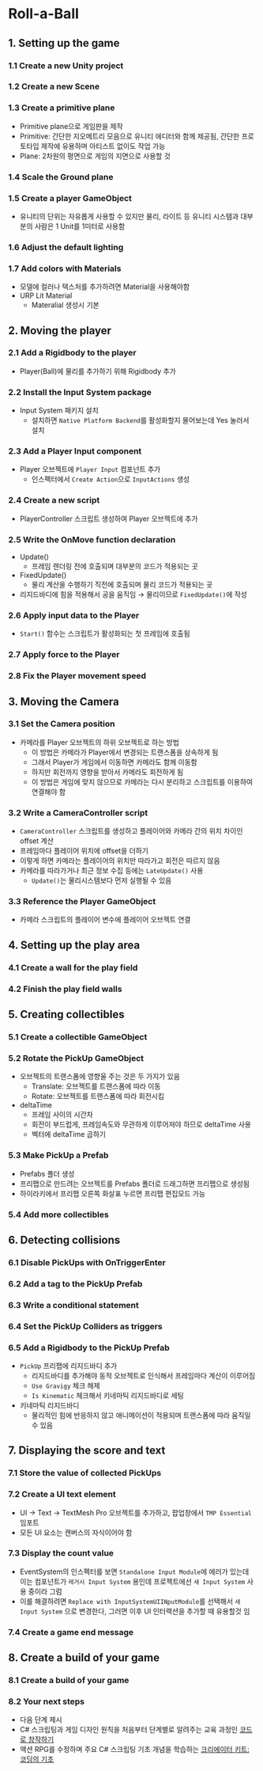# Roll-a-Ball

## 1. Setting up the game

### 1.1 Create a new Unity project

### 1.2 Create a new Scene

### 1.3 Create a primitive plane

- Primitive plane으로 게임판을 제작
- Primitive: 간단한 지오메트리 모음으로 유니티 에디터와 함께 제공됨, 간단한 프로토타입 제작에 유용하며 아티스트 없이도 작업 가능
- Plane: 2차원의 평면으로 게임의 지면으로 사용할 것

### 1.4 Scale the Ground plane

### 1.5 Create a player GameObject

- 유니티의 단위는 자유롭게 사용할 수 있지만 물리, 라이트 등 유니티 시스템과 대부분의 사람은 1 Unit를 1미터로 사용함

### 1.6 Adjust the default lighting

### 1.7 Add colors with Materials

- 모델에 컬러나 텍스처를 추가하려면 Material을 사용해야함
- URP Lit Material
    - Materalial 생성시 기본



## 2. Moving the player

### 2.1 Add a Rigidbody to the player

- Player(Ball)에 물리를 추가하기 위해 Rigidbody 추가

### 2.2 Install the Input System package

- Input System 패키지 설치
    - 설치하면 `Native Platform Backend`를 활성화할지 물어보는데 Yes 눌러서 설치

### 2.3 Add a Player Input component

- Player 오브젝트에 `Player Input` 컴포넌트 추가
    - 인스펙터에서 `Create Action`으로 `InputActions` 생성

### 2.4 Create a new script

- PlayerController 스크립트 생성하여 Player 오브젝트에 추가

### 2.5 Write the OnMove function declaration

- Update()
    - 프레임 렌더링 전에 호출되며 대부분의 코드가 적용되는 곳
- FixedUpdate()
    - 물리 계산을 수행하기 직전에 호출되며 물리 코드가 적용되는 곳
- 리지드바디에 힘을 적용해서 공을 움직임 → 물리이므로 `FixedUpdate()`에 작성

### 2.6 Apply input data to the Player

- `Start()` 함수는 스크립트가 활성화되는 첫 프레임에 호출됨

### 2.7 Apply force to the Player

### 2.8 Fix the Player movement speed



## 3. Moving the Camera

### 3.1 Set the Camera position

- 카메라를 Player 오브젝트의 하위 오브젝트로 하는 방법
    - 이 방법은 카메라가 Player에서 변경되는 트랜스폼을 상속하게 됨
    - 그래서 Player가 게임에서 이동하면 카메라도 함께 이동함
    - 하지만 회전까지 영향을 받아서 카메라도 회전하게 됨
    - 이 방법은 게임에 맞지 않으므로 카메라는 다시 분리하고 스크립트를 이용하여 연결해야 함

### 3.2 Write a CameraController script

- `CameraController` 스크립트를 생성하고 플레이어와 카메라 간의 위치 차이인 offset 계산
- 프레임마다 플레이어 위치에 offset을 더하기
- 이렇게 하면 카메라는 플레이어의 위치만 따라가고 회전은 따르지 않음
- 카메라를 따라가거나 최근 정보 수집 등에는 `LateUpdate()` 사용
    - `Update()`는 물리시스템보다 먼저 실행될 수 있음

### 3.3 Reference the Player GameObject

- 카메라 스크립트의 플레이어 변수에 플레이어 오브젝트 연결



## 4. Setting up the play area

### 4.1 Create a wall for the play field

### 4.2 Finish the play field walls



## 5. Creating collectibles

### 5.1 Create a collectible GameObject

### 5.2 Rotate the PickUp GameObject

- 오브젝트의 트랜스폼에 영향울 주는 것은 두 가지가 있음
    - Translate: 오브젝트를 트랜스폼에 따라 이동
    - Rotate: 오브젝트를 트랜스폼에 따라 회전시킴
- deltaTime
    - 프레임 사이의 시간차
    - 회전이 부드럽게, 프레임속도와 무관하게 이루어져야 하므로 deltaTime 사용
    - 벡터에 deltaTime 곱하기

### 5.3 Make PickUp a Prefab

- Prefabs 폴더 생성
- 프리팹으로 만드려는 오브젝트를 Prefabs 폴더로 드래그하면 프리팹으로 생성됨
- 하이라키에서 프리팹 오른쪽 화살표 누르면 프리팹 편집모드 가능

### 5.4 Add more collectibles



## 6. Detecting collisions

### 6.1 Disable PickUps with OnTriggerEnter

### 6.2 Add a tag to the PickUp Prefab

### 6.3 Write a conditional statement

### 6.4 Set the PickUp Colliders as triggers

### 6.5 Add a Rigidbody to the PickUp Prefab

- `PickUp` 프리팹에 리지드바디 추가
    - 리지드바디를 추가해야 동적 오브젝트로 인식해서 프레임마다 계산이 이루어짐
    - `Use Gravigy` 체크 해제
    - `Is Kinematic` 체크해서 키네마틱 리지드바디로 세팅
- 키네마틱 리지드바디
    - 물리적인 힘에 반응하지 않고 애니메이션이 적용되며 트랜스폼에 따라 움직일 수 있음



## 7. Displaying the score and text

### 7.1 Store the value of collected PickUps

### 7.2 Create a UI text element

- UI -> Text -> TextMesh Pro 오브젝트를 추가하고, 팝업창에서 `TMP Essential` 임포트
- 모든 UI 요소는 캔버스의 자식이어야 함

### 7.3 Display the count value

- EventSystem의 인스펙터를 보면 `Standalone Input Module`에 에러가 있는데 이는 컴포넌트가 `레거시 Input System` 용인데 프로젝트에선 `새 Input System` 사용 중이라 그럼
- 이를 해결하려면 `Replace with InputSystemUIINputModule`를 선택해서 `새 Input System` 으로 변경한다, 그러면 이후 UI 인터랙션을 추가할 때 유용할것 임

### 7.4 Create a game end message



## 8. Create a build of your game

### 8.1 Create a build of your game

### 8.2 Your next steps

- 다음 단계 제시
- C# 스크립팅과 게임 디자인 원칙을 처음부터 단계별로 알려주는 교육 과정인 [코드로 창작하기](https://learn.unity.com/course/create-with-code)
- 액션 RPG를 수정하며 주요 C# 스크립팅 기초 개념을 학습하는 [크리에이터 키트: 코딩의 기초](https://learn.unity.com/project/creator-kit-beginner-code)